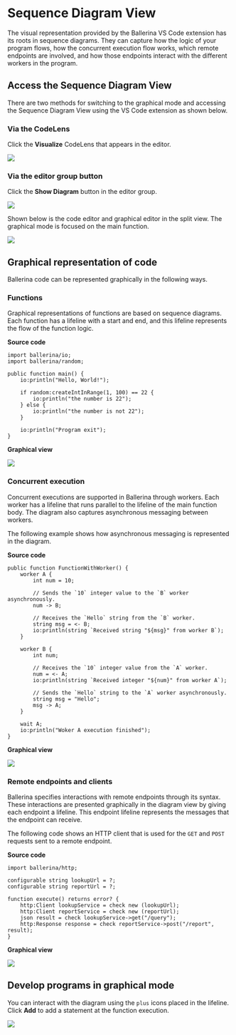 # Sequence Diagram View

The visual representation provided by the Ballerina VS Code extension has its roots in sequence diagrams. They can capture how the logic of your program flows, how the concurrent execution flow works, which remote endpoints are involved, and how those endpoints interact with the different workers in the program.

## Access the Sequence Diagram View

There are two methods for switching to the graphical mode and accessing the Sequence Diagram View using the VS Code extension as shown below.

### Via the CodeLens

Click the **Visualize** CodeLens that appears in the editor.
    
<img src="/learn/images/vs-code-extension/visual-programming/sequence-diagram-view/visualize-code-block.png" class="cInlineImage-full"/>

### Via the editor group button

Click the **Show Diagram** button in the editor group.
    
<img src="/learn/images/vs-code-extension/visual-programming/sequence-diagram-view/editor-group-button.png" class="cInlineImage-full"/>

Shown below is the code editor and graphical editor in the split view. The graphical mode is focused on the main function.

<img src="/learn/images/vs-code-extension/visual-programming/sequence-diagram-view/graphical-view.png" class="cInlineImage-full"/>

## Graphical representation of code

Ballerina code can be represented graphically in the following ways.

### Functions

Graphical representations of functions are based on sequence diagrams. Each function has a lifeline with a start and end, and this lifeline represents the flow of the function logic. 

**Source code**

```ballerina
import ballerina/io;
import ballerina/random;

public function main() {
    io:println("Hello, World!");

    if random:createIntInRange(1, 100) == 22 {
        io:println("the number is 22");
    } else {
        io:println("the number is not 22");
    }

    io:println("Program exit");
}
```

**Graphical view**
    
<img src="/learn/images/vs-code-extension/visual-programming/sequence-diagram-view/function-sequence-diagram.png" class="cInlineImage-full"/>

### Concurrent execution

Concurrent executions are supported in Ballerina through workers. Each worker has a lifeline that runs parallel to the lifeline of the main function body. The diagram also captures asynchronous messaging between workers.

The following example shows how asynchronous messaging is represented in the diagram.

**Source code**

```ballerina
public function FunctionWithWorker() {
    worker A {
        int num = 10;

        // Sends the `10` integer value to the `B` worker asynchronously.
        num -> B;

        // Receives the `Hello` string from the `B` worker.
        string msg = <- B;
        io:println(string `Received string "${msg}" from worker B`);
    }

    worker B {
        int num;

        // Receives the `10` integer value from the `A` worker.
        num = <- A;
        io:println(string `Received integer "${num}" from worker A`);

        // Sends the `Hello` string to the `A` worker asynchronously.
        string msg = "Hello";
        msg -> A;
    }

    wait A;
    io:println("Woker A execution finished");
}
```

**Graphical view**

<img src="/learn/images/vs-code-extension/visual-programming/sequence-diagram-view/worker_sample.png" class="cInlineImage-full"/>

### Remote endpoints and clients

Ballerina specifies interactions with remote endpoints through its syntax. These interactions are presented graphically in the diagram view by giving each endpoint a lifeline. This endpoint lifeline represents the messages that the endpoint can receive.

The following code shows an HTTP client that is used for the `GET` and `POST` requests sent to a remote endpoint.

**Source code**

```ballerina
import ballerina/http;

configurable string lookupUrl = ?;
configurable string reportUrl = ?;

function execute() returns error? {
    http:Client lookupService = check new (lookupUrl);
    http:Client reportService = check new (reportUrl);
    json result = check lookupService->get("/query");
    http:Response response = check reportService->post("/report", result);
}
```

**Graphical view**

<img src="/learn/images/vs-code-extension/visual-programming/sequence-diagram-view/client-code-representations.png" class="cInlineImage-full"/>

## Develop programs in graphical mode

You can interact with the diagram using the `plus` icons placed in the lifeline. Click **Add** to add a statement at the function execution.

<img src="/learn/images/vs-code-extension/visual-programming/sequence-diagram-view/diagram-interaction.gif" class="cInlineImage-full"/>
